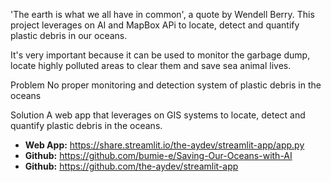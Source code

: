 'The earth is what we all have in common', a quote by Wendell Berry. This project leverages on AI and MapBox APi to locate, detect and quantify plastic debris in our oceans.

It's very important because it can be used to  monitor the garbage dump, locate highly polluted areas to clear them and save sea animal lives.

Problem
No proper monitoring and detection system of plastic debris in the oceans

Solution
A web app that leverages on GIS systems to locate, detect and quantify plastic debris in the oceans.

- **Web App:** <https://share.streamlit.io/the-aydev/streamlit-app/app.py>
- **Github:** <https://github.com/bumie-e/Saving-Our-Oceans-with-AI>
- **Github:** <https://github.com/the-aydev/streamlit-app>